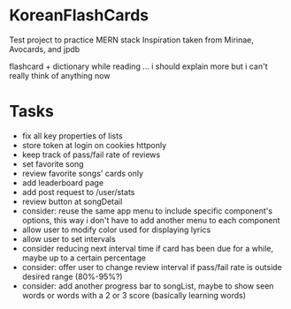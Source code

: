 # KoreanFlashCards
Test project to practice MERN stack
Inspiration taken from Mirinae, Avocards, and jpdb


flashcard + dictionary while reading
... i should explain more but i can't really think of anything now



# Tasks
<ul>
<li>fix all key properties of lists</li>
<li>store token at login on cookies httponly</li>
<li>keep track of pass/fail rate of reviews</li>
<li>set favorite song</li>
<li>review favorite songs' cards only</li>
<li>add leaderboard page</li>
<li>add post request to /user/stats</li>
<li>review button at songDetail</li>
<li>consider: reuse the same app menu to include specific component's options, this way i don't have to add another menu to each component</li>




<li>allow user to modify color used for displaying lyrics</li>
<li>allow user to set intervals</li>
<li>consider reducing next interval time if card has been due for a while, maybe up to a certain percentage</li>
<li>consider: offer user to change review interval if pass/fail rate is outside desired range (80%-95%?)</li>
<li>consider: add another progress bar to songList, maybe to show seen words or words with a 2 or 3 score (basically learning words)</li>
</ul>